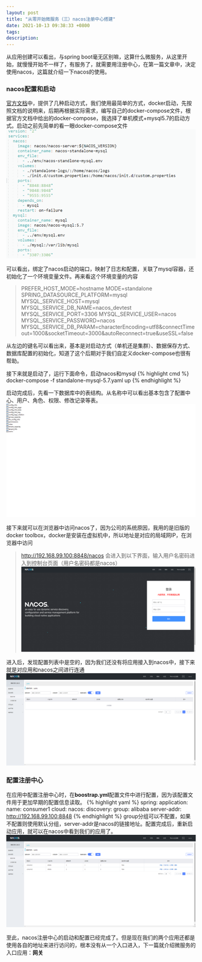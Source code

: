 ```yaml
---
layout: post
title: "从零开始微服务（三）nacos注册中心搭建"
date: 2021-10-13 09:38:33 +0800
tags: 
description: 
---
```


从应用创建可以看出，与spring boot毫无区别嘛，这算什么微服务，从这里开始，就慢慢开始不一样了，有服务了，就需要用注册中心，在第一篇文章中，决定使用nacos，这篇就介绍一下nacos的使用。

### nacos配置和启动

[官方文档][nacos-url]中，提供了几种启动方式，我们使用最简单的方式，docker启动，先按照文档的说明来，后期再根据实际需求，编写自己的docker-compose文件，根据官方文档中给出的docker-compose，我选择了单机模式+mysql5.7的启动方式。启动之前先简单的看一眼docker-compose文件
![](/images/2021-10-13-1.jpg)

可以看出，绑定了nacos启动的端口，映射了日志和配置，关联了mysql容器，还初始化了一个环境变量文件。再来看这个环境变量的内容

> PREFER_HOST_MODE=hostname
> MODE=standalone
> SPRING_DATASOURCE_PLATFORM=mysql
> MYSQL_SERVICE_HOST=mysql
> MYSQL_SERVICE_DB_NAME=nacos_devtest
> MYSQL_SERVICE_PORT=3306
> MYSQL_SERVICE_USER=nacos
> MYSQL_SERVICE_PASSWORD=nacos
> MYSQL_SERVICE_DB_PARAM=characterEncoding=utf8&connectTimeout=1000&socketTimeout=3000&autoReconnect=true&useSSL=false

从左边的键名可以看出来，基本是对启动方式（单机还是集群）、数据保存方式、数据库配置的初始化，知道了这个后期对于我们自定义docker-compose也很有帮助。

接下来就是启动了，运行下面命令，启动nacos和mysql
{% highlight cmd %}
docker-compose -f standalone-mysql-5.7.yaml up
{% endhighlight %}

启动完成后，先看一下数据库中的表结构。从名称中可以看出基本包含了配置中心、用户、角色、权限、修改记录等表。
![](/images/2021-10-13-2.jpg)

接下来就可以在浏览器中访问nacos了，因为公司的系统原因，我用的是旧版的 docker toolbox，docker是安装在虚拟机中，所以地址是对应的局域网IP，在浏览器中访问
> http://192.168.99.100:8848/nacos
会进入到以下界面，输入用户名密码进入到控制台页面（用户名密码都是nacos）
![](/images/2021-10-13-3.jpg)

进入后，发现配置列表中是空的，因为我们还没有将应用接入到nacos中，接下来就是对应用和nacos之间进行连通
![](/images/2021-10-13-4.jpg)


### 配置注册中心

在应用中配置注册中心时，在**boostrap.yml**配置文件中进行配置，因为该配置文件用于更加早期的配置信息读取。
{% highlight yaml %}
spring:
  application:
    name: consumer1
  cloud:
    nacos:
      discovery:
        group: alibaba
        server-addr: http://192.168.99.100:8848
{% endhighlight %}
group分组可以不配置，如果不配置则使用默认分组，server-addr是nacos的链接地址。配置完成后，重新启动应用，就可以在nacos中看到我们的应用了。
![](/images/2021-10-13-5.jpg)

至此，nacos注册中心的启动和配置已经完成了。但是现在我们的两个应用还都是使用各自的地址来进行访问的，根本没有从一个入口进入，下一篇就介绍微服务的入口应用：**网关**



[nacos-url]: https://nacos.io/zh-cn/docs/what-is-nacos.html